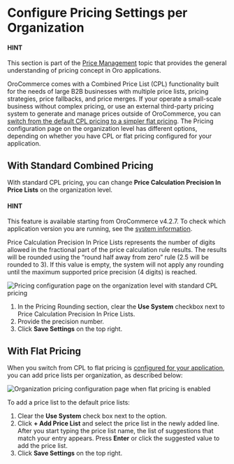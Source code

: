 <a id="configuration-guide-commerce-configuration-catalog-pricing-organization"></a>

# Configure Pricing Settings per Organization

#### HINT
This section is part of the [Price Management](../../../../../../../concept-guides/pricing/index.md#user-guide-pricing) topic that provides the general understanding of pricing concept in Oro applications.

OroCommerce comes with a Combined Price List (CPL) functionality built for the needs of large B2B businesses with multiple price lists, pricing strategies, price fallbacks, and price merges. If your operate a small-scale business without complex pricing, or use an external third-party pricing system to generate and manage prices outside of OroCommerce, you can [switch from the default CPL pricing to a simpler flat pricing](../../../../../../../../backend/setup/post-install/flat-pricing.md#dev-guide-setup-flat-pricing). The Pricing configuration page on the organization level has different options, depending on whether you have CPL or flat pricing configured for your application.

## With Standard Combined Pricing

With standard CPL pricing, you can change **Price Calculation Precision In Price Lists** on the organization level.

#### HINT
This feature is available starting from OroCommerce v4.2.7. To check which application version you are running, see the [system information](../../../../../system-information/index.md#system-information).

Price Calculation Precision In Price Lists represents the number of digits allowed in the fractional part of the price calculation rule results. The results will be rounded using the “round half away from zero” rule (2.5 will be rounded to 3). If this value is empty, the system will not apply any rounding until the maximum supported price precision (4 digits) is reached.

![Pricing configuration page on the organization level with standard CPL pricing](user/img/system/user_management/org_configuration/catalog/cpl-org-config-page.png)
1. In the Pricing Rounding section, clear the **Use System** checkbox next to Price Calculation Precision In Price Lists.
2. Provide the precision number.
3. Click **Save Settings** on the top right.

## With Flat Pricing

When you switch from CPL to flat pricing is [configured for your application](../../../../../../../../backend/setup/post-install/flat-pricing.md#dev-guide-setup-flat-pricing), you can add price lists per organization, as described below:

![Organization pricing configuration page when flat pricing is enabled](user/img/system/user_management/org_configuration/catalog/flat-pricing-organization-config.png)

To add a price list to the default price lists:

1. Clear the **Use System** check box next to the option.
2. Click **+ Add Price List** and select the price list in the newly added line. After you start typing the price list name, the list of suggestions that match your entry appears. Press **Enter** or click the suggested value to add the price list.
3. Click **Save Settings** on the top right.
